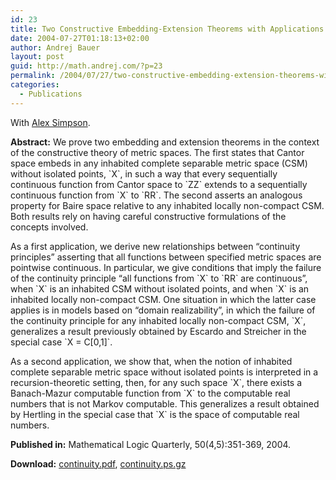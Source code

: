 ```yaml
---
id: 23
title: Two Constructive Embedding-Extension Theorems with Applications to Continuity Principles and to Banach-Mazur Computability
date: 2004-07-27T01:18:13+02:00
author: Andrej Bauer
layout: post
guid: http://math.andrej.com/?p=23
permalink: /2004/07/27/two-constructive-embedding-extension-theorems-with-applications-to-continuity-principles-and-to-banach-mazur-computability/
categories:
  - Publications
---
```

With [Alex Simpson](http://homepages.inf.ed.ac.uk/als/).

**Abstract:** We prove two embedding and extension theorems in the context of the constructive theory of metric spaces. The first states that Cantor space embeds in any inhabited complete separable metric space (CSM) without isolated points, \`X\`, in such a way that every sequentially continuous function from Cantor space to \`ZZ\` extends to a sequentially continuous function from \`X\` to \`RR\`. The second asserts an analogous property for Baire space relative to any inhabited locally non-compact CSM. Both results rely on having careful constructive formulations of the concepts involved.

As a first application, we derive new relationships between &#8220;continuity principles&#8221; asserting that all functions between specified metric spaces are pointwise continuous. In particular, we give conditions that imply the failure of the continuity principle &#8220;all functions from \`X\` to \`RR\` are continuous&#8221;, when \`X\` is an inhabited CSM without isolated points, and when \`X\` is an inhabited locally non-compact CSM. One situation in which the latter case applies is in models based on &#8220;domain realizability&#8221;, in which the failure of the continuity principle for any inhabited locally non-compact CSM, \`X\`, generalizes a result previously obtained by Escardo and Streicher in the special case \`X = C[0,1]\`.

As a second application, we show that, when the notion of inhabited complete separable metric space without isolated points is interpreted in a recursion-theoretic setting, then, for any such space \`X\`, there exists a Banach-Mazur computable function from \`X\` to the computable real numbers that is not Markov computable. This generalizes a result obtained by Hertling in the special case that \`X\` is the space of computable real numbers.

**Published in:** Mathematical Logic Quarterly, 50(4,5):351-369, 2004.

**Download:** [continuity.pdf](/asset/data/continuity.pdf "Two Constructive Embedding-Extensions Theorems with Applications"), [continuity.ps.gz](/asset/data/continuity.ps.gz "Two Constructive Embedding-Extensions Theorems with Applications")
